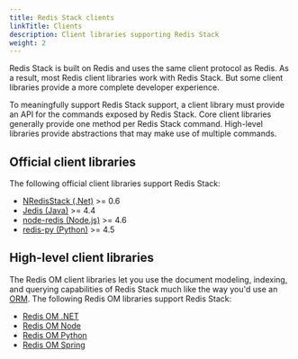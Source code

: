 ```yaml
---
title: Redis Stack clients
linkTitle: Clients
description: Client libraries supporting Redis Stack
weight: 2
---
```


Redis Stack is built on Redis and uses the same client protocol as Redis. As a result, most Redis client libraries work with Redis Stack. But some client libraries provide a more complete developer experience.

To meaningfully support Redis Stack support, a client library must provide an API for the commands exposed by Redis Stack. Core client libraries generally provide one method per Redis Stack command. High-level libraries provide abstractions that may make use of multiple commands.

## Official client libraries

The following official client libraries support Redis Stack:

* [NRedisStack (.Net)](/docs/clients/dotnet/) >= 0.6
* [Jedis (Java)](/docs/clients/java/) >= 4.4
* [node-redis (Node.js)](/docs/clients/nodejs/) >= 4.6
* [redis-py (Python)](/docs/clients/python/) >= 4.5

## High-level client libraries

The Redis OM client libraries let you use the document modeling, indexing, and querying capabilities of Redis Stack much like the way you'd use an [ORM](https://en.wikipedia.org/wiki/Object%E2%80%93relational_mapping). The following Redis OM libraries support Redis Stack:

* [Redis OM .NET](https://github.com/redis/redis-om-dotnet)
* [Redis OM Node](https://github.com/redis/redis-om-node)
* [Redis OM Python](https://github.com/redis/redis-om-python)
* [Redis OM Spring](https://github.com/redis/redis-om-spring)

